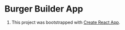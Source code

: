 # Burger Builder App

1. This project was bootstrapped with [Create React App](https://github.com/facebookincubator/create-react-app).
